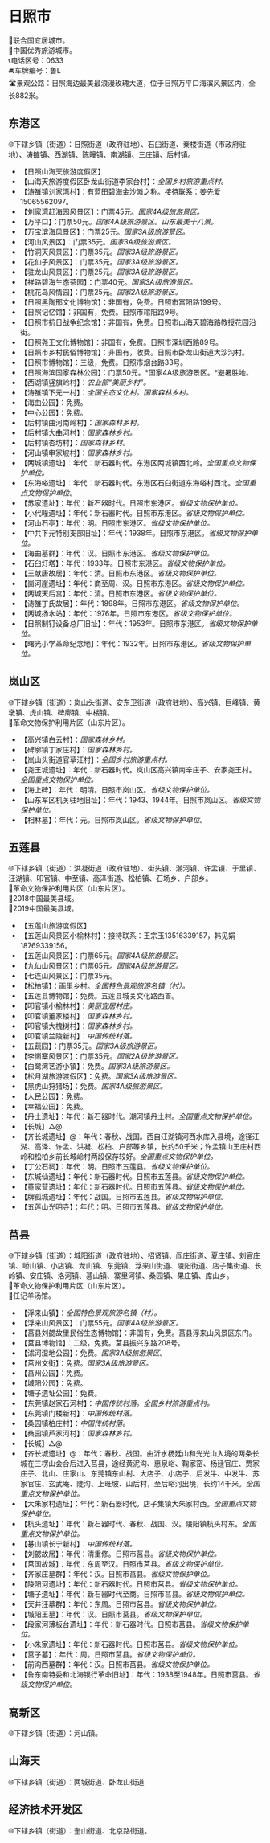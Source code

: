 # 日照市  
🏅联合国宜居城市。  
🏅中国优秀旅游城市。  
📞电话区号：0633  
🚘车牌编号：鲁L  
🛣️景观公路：日照海边最美最浪漫玫瑰大道，位于日照万平口海滨风景区内，全长882米。  

## 东港区  
🌐下辖乡镇（街道）：日照街道（政府驻地）、石臼街道、秦楼街道（市政府驻地）、涛雒镇、西湖镇、陈疃镇、南湖镇、三庄镇、后村镇。  
  
* 【日照山海天旅游度假区】  
* 【山海天旅游度假区卧龙山街道李家台村】：*全国乡村旅游重点村。*  
* 【涛雒镇刘家湾村】：有蓝田碧海金沙滩之称。接待联系：姜先爱15065562097。  
* 【刘家湾赶海园风景区】：门票45元。*国家4A级旅游景区。*  
* 【万平口】：门票50元。*国家4A级旅游景区。山东最美十八景。*  
* 【万宝滨海风景区】：门票25元。*国家3A级旅游景区。*  
* 【河山风景区】：门票35元。*国家3A级旅游景区。*  
* 【竹洞天风景区】：门票35元。*国家3A级旅游景区。*  
* 【花仙子风景区】：门票35元。*国家3A级旅游景区。*  
* 【驻龙山风景区】：门票25元。*国家3A级旅游景区。*  
* 【祥路碧海生态茶园】：门票40元。*国家3A级旅游景区。*  
* 【桃花岛风情园】：门票25元。*国家2A级旅游景区。*  
* 【日照黑陶邢文化博物馆】：非国有，免费。日照市富阳路199号。  
* 【日照记忆馆】：非国有，免费。日照市琯阳路9号。  
* 【日照市抗日战争纪念馆】：非国有，免费。日照市山海天碧海路教授花园沿街。  
* 【日照尧王文化博物馆】：非国有，免费。日照市深圳西路89号。  
* 【日照市乡村民俗博物馆】：非国有，收费。日照市卧龙山街道大沙沟村。  
* 【日照市博物馆】：三级，免费。日照市烟台路33号。  
* 【日照海滨国家森林公园】：门票50元。*国家4A级旅游景区。*避暑胜地。  
* 【西湖镇竖旗岭村】：*农业部“美丽乡村”。*  
* 【涛雒镇下元一村】：*全国生态文化村。国家森林乡村。*  
* 【海曲公园】：免费。  
* 【中心公园】：免费。  
* 【后村镇曲河南岭村】：*国家森林乡村。*  
* 【后村镇大曲河村】：*国家森林乡村。*  
* 【后村镇杏坊村】：*国家森林乡村。*  
* 【河山镇申家坡村】：*国家森林乡村。*  
* 【两城镇遗址】：年代：新石器时代。东港区两城镇西北岭。*全国重点文物保护单位。*  
* 【东海峪遗址】：年代：新石器时代。东港区石臼街道东海峪村西北。*全国重点文物保护单位。*  
* 【苏家遗址】：年代：新石器时代。日照市东港区。*省级文物保护单位。*
* 【小代疃遗址】：年代：新石器时代。日照市东港区。*省级文物保护单位。*
* 【河山石亭】：年代：明。日照市东港区。*省级文物保护单位。*
* 【中共下元特别支部旧址】：年代：1938年。日照市东港区。*省级文物保护单位。*
* 【海曲墓群】：年代：汉。日照市东港区。*省级文物保护单位。*
* 【石臼灯塔】：年代：1933年。日照市东港区。*省级文物保护单位。*
* 【王献唐故居】：年代：清。日照市东港区。*省级文物保护单位。*
* 【崮河崖遗址】：年代：商至周、汉。日照市东港区。*省级文物保护单位。*
* 【两城天后宫】：年代：清。日照市东港区。*省级文物保护单位。*
* 【涛雒丁氏故居】：年代：1898年。日照市东港区。*省级文物保护单位。*
* 【两城扬水站】：年代：1976年。日照市东港区。*省级文物保护单位。*
* 【日照制钉设备总厂旧址】：年代：1953年。日照市东港区。*省级文物保护单位。*
* 【曙光小学革命纪念地】：年代：1932年。日照市东港区。*省级文物保护单位。*  

## 岚山区  
🌐下辖乡镇（街道）：岚山头街道、安东卫街道（政府驻地）、高兴镇、巨峰镇、黄墩镇、虎山镇、碑廓镇、中楼镇。  
🚩革命文物保护利用片区（山东片区）。  
  
* 【高兴镇白云村】：*国家森林乡村。*  
* 【碑廓镇丁家庄村】：*国家森林乡村。*  
* 【岚山头街道官草汪村】：*全国乡村旅游重点村。*  
* 【尧王城遗址】：年代：新石器时代。岚山区高兴镇南辛庄子、安家尧王村。*全国重点文物保护单位。*  
* 【海上碑】：年代：明清。日照市岚山区。*省级文物保护单位。*
* 【山东军区机关驻地旧址】：年代：1943、1944年。日照市岚山区。*省级文物保护单位。*
* 【相林墓】：年代：元。日照市岚山区。*省级文物保护单位。*  
  
## 五莲县  
🌐下辖乡镇（街道）：洪凝街道（政府驻地）、街头镇、潮河镇、许孟镇、于里镇、汪湖镇、叩官镇、中至镇、高泽街道、松柏镇、石场乡、户部乡。  
🚩革命文物保护利用片区（山东片区）。  
🏅2018中国最美县域。  
🏅2019中国最美县域。  
  
* 【五莲山旅游度假区】  
* 【五莲山风景区小榆林村】：接待联系：王宗玉13516339157，韩见娟18769339156。  
* 【五莲山风景区】：门票65元。*国家4A级旅游景区。*  
* 【九仙山风景区】：门票65元。*国家4A级旅游景区。*  
* 【七连山风景区】：门票35元。  
* 【松柏镇】：画里乡村。*全国特色景观旅游名镇（村）。*  
* 【五莲县博物馆】：免费。五莲县城关文化路西首。  
* 【叩官镇小榆林村】：*美丽宜居村庄。*  
* 【叩官镇董家楼村】：*国家森林乡村。*  
* 【叩官镇大槐树村】：*国家森林乡村。*  
* 【叩官镇兰陵新村】：*中国传统村落。*  
* 【五蔬园】：门票35元。*国家3A级旅游景区。*  
* 【李崮寨风景区】：门票35元。*国家2A级旅游景区。*  
* 【白鹭湾艺游小镇】：免费。*国家3A级旅游景区。*  
* 【松月湖旅游渡假区】：免费。*国家3A级旅游景区。*  
* 【黑虎山狩猎场】：免费。*国家4A级旅游景区。*  
* 【人民公园】：免费。  
* 【幸福公园】：免费。  
* 【丹土遗址】：年代：新石器时代。潮河镇丹土村。*全国重点文物保护单位。*  
* 【长城】△@  
* 【齐长城遗址】@：年代：春秋、战国。西自汪湖镇河西水库入县境，途径汪湖、高泽、许孟、洪凝、松柏、户部等乡镇，长约50千米；许孟镇山王庄村西岭和松柏乡前长城岭村两段保存较好。*全国重点文物保护单位。*  
* 【丁公石祠】：年代：明。日照市五莲县。*省级文物保护单位。*
* 【东城仙遗址】：年代：新石器时代。日照市五莲县。*省级文物保护单位。*
* 【董家营遗址】：年代：新石器时代。日照市五莲县。*省级文物保护单位。*
* 【牌孤城遗址】：年代：战国。日照市五莲县。*省级文物保护单位。*
* 【五莲山光明寺】：年代：明。日照市五莲县。*省级文物保护单位。*  

## 莒县  
🌐下辖乡镇（街道）：城阳街道（政府驻地）、招贤镇、阎庄街道、夏庄镇、刘官庄镇、峤山镇、小店镇、龙山镇、东莞镇、浮来山街道、陵阳街道、店子集街道、长岭镇、安庄镇、洛河镇、碁山镇、寨里河镇、桑园镇、果庄镇、库山乡。  
🚩革命文物保护利用片区（山东片区）。  
🍴任记羊汤馆。  
  
* 【浮来山镇】：*全国特色景观旅游名镇（村）。*  
* 【浮来山风景区】：门票55元。*国家4A级旅游景区。*  
* 【莒县刘勰故里民俗生态博物馆】：非国有，免费。莒县浮来山风景区东门。  
* 【莒县博物馆】：二级，免费。莒县振兴东路208号。  
* 【沭河湿地公园】：免费。*国家3A级旅游景区。*  
* 【莒州文街】：免费。*国家3A级旅游景区。*  
* 【莒州公园】：免费。  
* 【城阳公园】：免费。  
* 【塘子遗址公园】：免费。  
* 【东莞镇赵家石河村】：*中国传统村落。全国乡村旅游重点村。*  
* 【东莞镇门楼新村】：*中国传统村落。*  
* 【桑园镇柏庄村】：*中国传统村落。*  
* 【桑园镇芦家河村】：*国家森林乡村。*  
* 【长城】△@  
* 【齐长城遗址】@：年代：春秋、战国。由沂水杨廷山和光光山入境的两条长城在三楞山会合后进入莒县，途经黄泥沟、惠泉峪、鞠家窑、杨廷官庄、贾家庄子、北山、庄家山、东莞镇东山村、大店子、小店子、后发牛、中发牛、苏家官庄、玄武庵、陡沟、上旺坡、山后村，至后峪河出境，长约14千米。*全国重点文物保护单位。*  
* 【大朱家村遗址】：年代：新石器时代。店子集镇大朱家村西。*全国重点文物保护单位。*  
* 【杭头遗址】：年代：新石器时代、春秋、战国、汉。陵阳镇杭头村东。*全国重点文物保护单位。*  
* 【碁山镇长宁新村】：*中国传统村落。*  
* 【刘勰故居】：年代：清重修。日照市莒县。*省级文物保护单位。*
* 【莒国故城】：年代：东周至汉。日照市莒县。*省级文物保护单位。*
* 【齐家庄墓群】：年代：汉。日照市莒县。*省级文物保护单位。*
* 【陵阳河遗址】：年代：新石器时代。日照市莒县。*省级文物保护单位。*
* 【塘子遗址】：年代：新石器时代至商。日照市莒县。*省级文物保护单位。*
* 【天井汪墓群】：年代：东周。日照市莒县。*省级文物保护单位。*
* 【城阳王墓】：年代：汉。日照市莒县。*省级文物保护单位。*
* 【段家河薄板台遗址】：年代：新石器时代。日照市莒县。*省级文物保护单位。*
* 【小朱家遗址】：年代：新石器时代。日照市莒县。*省级文物保护单位。*
* 【莒子墓】：年代：周。日照市莒县。*省级文物保护单位。*
* 【前沟西墓群】：年代：汉。日照市莒县。*省级文物保护单位。*
* 【鲁东南特委和北海银行革命旧址】：年代：1938至1948年。日照市莒县。*省级文物保护单位。*  

## 高新区  
🌐下辖乡镇（街道）：河山镇。  

## 山海天  
🌐下辖乡镇（街道）：两城街道、卧龙山街道  

## 经济技术开发区  
🌐下辖乡镇（街道）：奎山街道、北京路街道。  
